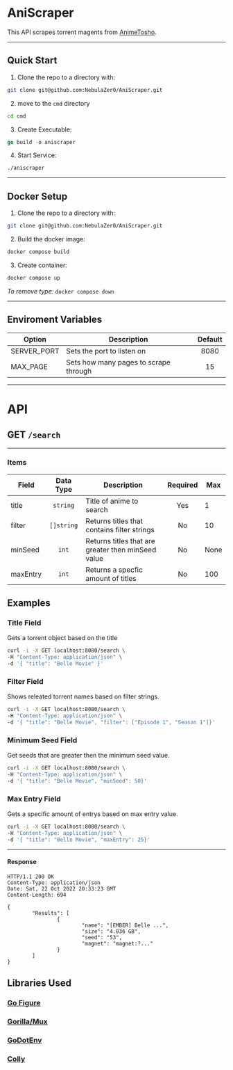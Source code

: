 # AniScraper
This API scrapes torrent magents from [AnimeTosho](https://animetosho.org/).

---

## **Quick Start**
1. Clone the repo to a directory with:<br />
```sh 
git clone git@github.com:NebulaZer0/AniScraper.git
```
2. move to the `cmd` directory <br />
```sh 
cd cmd
```
3. Create Executable:<br />
```go 
go build -o aniscraper
```
4. Start Service:<br />
```sh 
./aniscraper
```
---
## **Docker Setup**
1. Clone the repo to a directory with:<br />
```sh 
git clone git@github.com:NebulaZer0/AniScraper.git
```
2. Build the docker image:<br />
```sh
docker compose build
```
3. Create container:<br />
```sh
docker compose up
```

*To remove type:* `docker compose down`

---

## **Enviroment Variables**
|Option      | Description                           | Default |
|------------|---------------------------------------|:-------:|
|SERVER_PORT | Sets the port to listen on            | 8080    |
|MAX_PAGE    | Sets how many pages to scrape through | 15      |



---
# **API**

## GET `/search` 

---
### **Items**
|Field     | Data Type    | Description                                        | Required | Max  | 
|----------|:------------:|----------------------------------------------------|:--------:|------|
| title    | `string`     | Title of anime to search                           | Yes      | 1    |
| filter   | `[]string`   | Returns titles that contains filter strings        | No       | 10   |
| minSeed  | `int`        | Returns titles that are greater then minSeed value | No       | None |
| maxEntry | `int`        | Returns a specfic amount of titles                 | No       | 100  |

## Examples

### Title Field
Gets a torrent object based on the title
```sh
curl -i -X GET localhost:8080/search \
-H "Content-Type: application/json" \
-d '{ "title": "Belle Movie" }'
```
### Filter Field
Shows releated torrent names based on filter strings.

```sh
curl -i -X GET localhost:8080/search \
-H "Content-Type: application/json" \
-d '{ "title": "Belle Movie", "filter": ["Episode 1", "Season 1"]}'
```

### Minimum Seed Field
Get seeds that are greater then the minimum seed value.

```sh
curl -i -X GET localhost:8080/search \
-H "Content-Type: application/json" \
-d '{ "title": "Belle Movie", "minSeed": 50}'
```

### Max Entry Field
Gets a specific amount of entrys based on max entry value.

```sh
curl -i -X GET localhost:8080/search \
-H "Content-Type: application/json" \
-d '{ "title": "Belle Movie", "maxEntry": 25}'
```
---
#### Response
```
HTTP/1.1 200 OK
Content-Type: application/json
Date: Sat, 22 Oct 2022 20:33:23 GMT
Content-Length: 694

{
        "Results": [
                {
                        "name": "[EMBER] Belle ...",
                        "size": "4.036 GB",
                        "seed": "53",
                        "magnet": "magnet:?..."
                }
        ]
}
```

## Libraries Used
### [Go Figure](https://github.com/common-nighthawk/go-figure)<br />
### [Gorilla/Mux](https://github.com/gorilla/mux)<br />
### [GoDotEnv](https://github.com/joho/godotenv)<br />
### [Colly](https://github.com/gocolly/colly)

